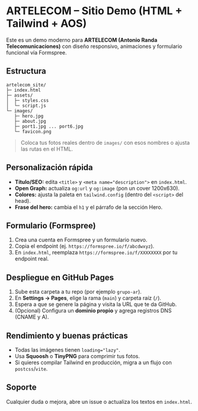 # ARTELECOM – Sitio Demo (HTML + Tailwind + AOS)

Este es un demo moderno para **ARTELECOM (Antonio Randa Telecomunicaciones)** con diseño responsivo, animaciones y formulario funcional vía Formspree.

## Estructura
```
artelecom_site/
├─ index.html
├─ assets/
│  ├─ styles.css
│  └─ script.js
└─ images/
   ├─ hero.jpg
   ├─ about.jpg
   ├─ port1.jpg ... port6.jpg
   └─ favicon.png
```

> Coloca tus fotos reales dentro de `images/` con esos nombres o ajusta las rutas en el HTML.

## Personalización rápida
- **Título/SEO:** edita `<title>` y `<meta name="description">` en `index.html`.
- **Open Graph:** actualiza `og:url` y `og:image` (pon un cover 1200x630).
- **Colores:** ajusta la paleta en `tailwind.config` (dentro del `<script>` del head).
- **Frase del hero:** cambia el `h1` y el párrafo de la sección Hero.

## Formulario (Formspree)
1. Crea una cuenta en Formspree y un formulario nuevo.
2. Copia el endpoint (ej. `https://formspree.io/f/abcdwxyz`).
3. En `index.html`, reemplaza `https://formspree.io/f/XXXXXXXX` por tu endpoint real.

## Despliegue en GitHub Pages
1. Sube esta carpeta a tu repo (por ejemplo `grupo-ar`).
2. En **Settings → Pages**, elige la rama (`main`) y carpeta raíz (`/`).
3. Espera a que se genere la página y visita la URL que te da GitHub.
4. (Opcional) Configura un **dominio propio** y agrega registros DNS (CNAME y A).

## Rendimiento y buenas prácticas
- Todas las imágenes tienen `loading="lazy"`.
- Usa **Squoosh** o **TinyPNG** para comprimir tus fotos.
- Si quieres compilar Tailwind en producción, migra a un flujo con `postcss`/`vite`.

## Soporte
Cualquier duda o mejora, abre un issue o actualiza los textos en `index.html`.
